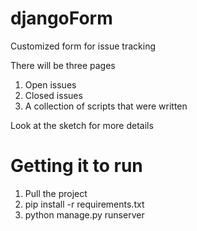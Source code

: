 # djangoForm
Customized form for issue tracking

There will be three pages
1) Open issues
2) Closed issues
3) A collection of scripts that were written

Look at the sketch for more details

# Getting it to run

1) Pull the project
2) pip install -r requirements.txt
3) python manage.py runserver
